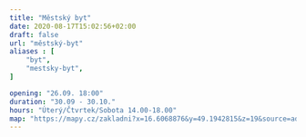 ```yaml
---
title: "Městský byt"
date: 2020-08-17T15:02:56+02:00
draft: false
url: "městský-byt"
aliases : [
    "byt",
    "mestsky-byt",
]

opening: "26.09. 18:00"
duration: "30.09 - 30.10."
hours: "Úterý/Čtvrtek/Sobota 14.00-18.00"
map: "https://mapy.cz/zakladni?x=16.6068876&y=49.1942815&z=19&source=addr&id=8896610"
---
```

